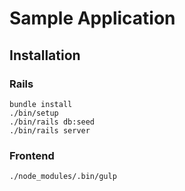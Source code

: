 # Sample Application

## Installation

### Rails

```
bundle install
./bin/setup
./bin/rails db:seed
./bin/rails server
```

### Frontend

```
./node_modules/.bin/gulp
```
